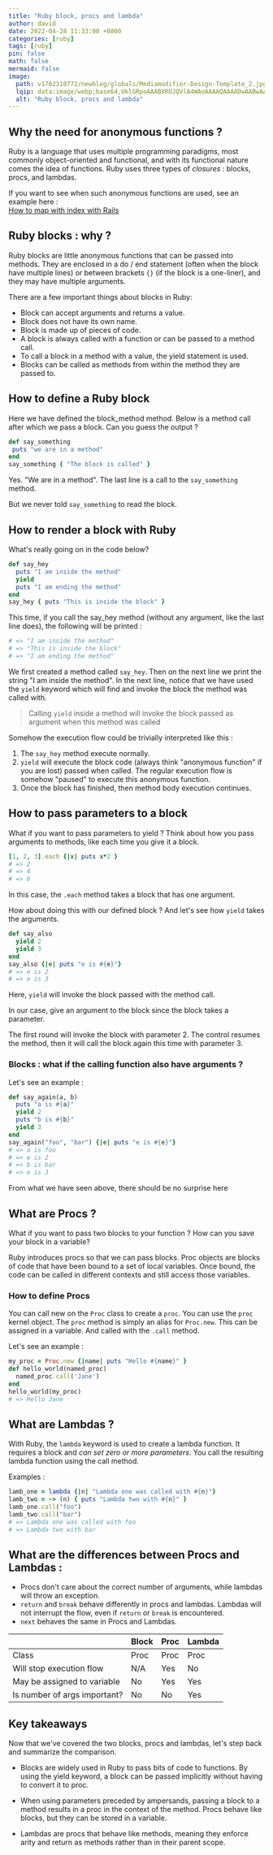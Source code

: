 ```yaml
---
title: "Ruby block, procs and lambda"
author: david
date: 2022-04-28 11:33:00 +0800
categories: [ruby]
tags: [ruby]
pin: false
math: false
mermaid: false
image:
  path: v1702310772/newblog/globals/Mediamodifier-Design-Template_2.jpg
  lqip: data:image/webp;base64,UklGRpoAAABXRUJQVlA4WAoAAAAQAAAADwAABwAAQUxQSDIAAAARL0AmbZurmr57yyIiqE8oiG0bejIYEQTgqiDA9vqnsUSI6H+oAERp2HZ65qP/VIAWAFZQOCBCAAAA8AEAnQEqEAAIAAVAfCWkAALp8sF8rgRgAP7o9FDvMCkMde9PK7euH5M1m6VWoDXf2FkP3BqV0ZYbO6NA/VFIAAAA
  alt: "Ruby block, procs and lambda"
---
```


## Why the need for anonymous functions ?

Ruby is a language that uses multiple programming paradigms, most commonly object-oriented and functional, and with its functional nature comes the idea of functions. Ruby uses three  types of *closures* : blocks, procs, and lambdas.

<section class="landing-badge">
  If you want to see when such anonymous functions are used, see an example here : 
  <div> 
    <a href="/blog/ruby-map-with-index/">How to map with index with Rails</a>
  </div>
</section>

## Ruby blocks : why ?

Ruby blocks are little anonymous functions that can be passed into methods. They are enclosed in a do / end statement (often when the block have multiple lines) or between brackets `{}` (if the block is a one-liner), and they may have multiple arguments. 

There are a few important things about blocks in Ruby:

- Block can accept arguments and returns a value.
- Block does not have its own name.
- Block is made up of pieces of code.
- A block is always called with a function or can be passed to a method call. 
- To call a block in a method with a value, the yield statement is used.
- Blocks can be called as methods from within the method they are passed to.

## How to define a Ruby block

Here we have defined the block_method method. Below is a method call after which we pass a block. Can you guess the output ?

```ruby
def say_something
 puts "we are in a method"
end
say_something { "The block is called" }
```

Yes. "We are in a method". The last line is a call to the `say_something` method.

But we never told `say_something` to read the block.

## How to render a block with Ruby

What's really going on in the code below?

```ruby
def say_hey
  puts "I am inside the method"
  yield
  puts "I am ending the method"
end
say_hey { puts "This is inside the block" }
```

This time, if you call the say_hey method (without any argument, like the last line does), the following will be printed : 

```ruby
# => "I am inside the method"
# => "This is inside the block"
# => "I am ending the method"
```

We first created a method called `say_hey`. Then on the next line we print the string "I am inside the method". In the next line, notice that we have used the `yield` keyword which will find and invoke the block the method was called with.

> Calling `yield` inside a method will invoke the block passed as argument when this method was called

Somehow the execution flow could be trivially interpreted like this : 

1) The `say_hey` method execute normally.
2) `yield` will execute the block code (always think "anonymous function" if you are lost) passed when called. The regular execution flow is somehow "paused" to execute this anonymous function.
3) Once the block has finished, then method body execution continues.


## How to pass parameters to a block

What if you want to pass parameters to yield ? Think about how you pass arguments to methods, like each time you give it a block.

```ruby
[1, 2, 3].each {|x| puts x*2 }
# => 2
# => 4
# => 6
```

In this case, the `.each` method takes a block that has one argument.

How about doing this with our defined block ? And  let's see how `yield` takes the arguments.

```ruby
def say_also
  yield 2
  yield 3
end
say_also {|e| puts "e is #{e}"}
# => e is 2
# => e is 3
```

Here, `yield` will invoke the block passed with the method call. 

In our case, give an argument to the block since the block takes a parameter.

The first round will invoke the block with parameter 2. The control resumes the method, then it will call the block again this time with parameter 3.

### Blocks : what if the calling function also have arguments ?

Let's see an example :

```ruby
def say_again(a, b)
  puts "a is #{a}"
  yield 2
  puts "b is #{b}"
  yield 3
end
say_again("foo", "bar") {|e| puts "e is #{e}"}
# => a is foo
# => e is 2
# => b is bar
# => e is 3
```

From what we have seen above, there should be no surprise here


## What are Procs ?

What if you want to pass two blocks to your function ? How can you save your block in a variable?

Ruby introduces procs so that we can pass blocks. Proc objects are blocks of code that have been bound to a set of local variables. Once bound, the code can be called in different contexts and still access those variables.

### How to define Procs

You can call new on the `Proc` class to create a `proc`. You can use the `proc` kernel object. The `proc` method is simply an alias for `Proc.new`. This can be assigned in a variable. And called with the `.call` method.

Let's see an example :

```ruby
my_proc = Proc.new {|name| puts "Hello #{name}" }
def hello_world(named_proc)
  named_proc.call('Jane')
end
hello_world(my_proc)
# => Hello Jane
```

## What are Lambdas ?


With Ruby, the `lambda` keyword is used to create a lambda function. It requires a block and *can set zero or more parameters*.  You call the resulting lambda function using the call method.

Examples :

```ruby
lamb_one = lambda {|n| "Lambda one was called with #{n}"}
lamb_two = -> (n) { puts "Lambda two with #{n}" }
lamb_one.call("foo")
lamb_two.call("bar")
# => Lambda one was called with foo
# => Lambda two with bar
```

## What are the differences between Procs and Lambdas :

 - Procs don't care about the correct number of arguments, while lambdas will throw an exception.
 - `return` and `break` behave differently in procs and lambdas. Lambdas will not interrupt the flow, even if `return` or `break` is encountered. 
 - `next` behaves the same in Procs and Lambdas.

|  | Block | Proc | Lambda |
|--|--|--|--|
| Class | Proc | Proc | Proc |
| Will stop execution flow | N/A | Yes | No |
| May be assigned to variable | No | Yes | Yes |
| Is number of args important? | No | No | Yes |


## Key takeaways

Now that we've covered the two blocks, procs and lambdas, let's step back and summarize the comparison.

 - Blocks are widely used in Ruby to pass bits of code to functions. By using the yield keyword, a block can be passed implicitly without having to convert it to proc.
 
 - When using parameters preceded by ampersands, passing a block to a method results in a proc in the context of the method. Procs behave like blocks, but they can be stored in a variable.
 
 - Lambdas are procs that behave like methods, meaning they enforce arity and return as methods rather than in their parent scope.